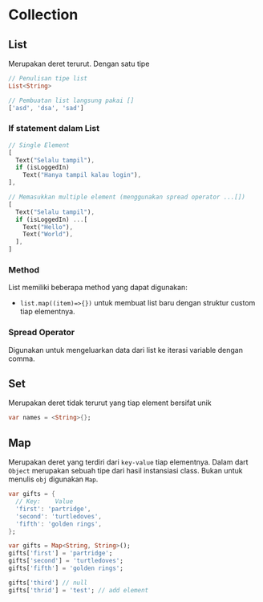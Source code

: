 # Collection

## List

Merupakan deret terurut. Dengan satu tipe

```dart
// Penulisan tipe list
List<String>

// Pembuatan list langsung pakai []
['asd', 'dsa', 'sad'] 
```

### If statement dalam List

```dart
// Single Element
[
  Text("Selalu tampil"),
  if (isLoggedIn)
    Text("Hanya tampil kalau login"),
],

// Memasukkan multiple element (menggunakan spread operator ...[])
[
  Text("Selalu tampil"),
  if (isLoggedIn) ...[
    Text("Hello"),
    Text("World"),
  ],
]
```

### Method

List memiliki beberapa method yang dapat digunakan:

- `list.map((item)=>{})` untuk membuat list baru dengan struktur custom tiap elementnya.

### Spread Operator

Digunakan untuk mengeluarkan data dari list ke iterasi variable dengan comma.

## Set

Merupakan deret tidak terurut yang tiap element bersifat unik

```dart
var names = <String>{};
```

## Map

Merupakan deret yang terdiri dari `key-value` tiap elementnya. Dalam dart `Object` merupakan sebuah tipe dari hasil instansiasi class. Bukan untuk menulis `obj` digunakan `Map`.

```dart
var gifts = {
  // Key:    Value
  'first': 'partridge',
  'second': 'turtledoves',
  'fifth': 'golden rings',
};

var gifts = Map<String, String>();
gifts['first'] = 'partridge';
gifts['second'] = 'turtledoves';
gifts['fifth'] = 'golden rings';

gifts['third'] // null
gifts['thrid'] = 'test'; // add element
```
